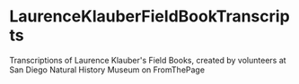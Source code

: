 # LaurenceKlauberFieldBookTranscripts
Transcriptions of Laurence Klauber's Field Books, created by volunteers at San Diego Natural History Museum on FromThePage
